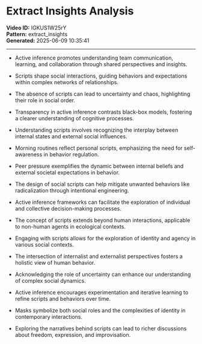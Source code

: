 # Extract Insights Analysis

**Video ID:** IGKUS1W25rY  
**Pattern:** extract_insights  
**Generated:** 2025-06-09 10:35:41  

---

- Active inference promotes understanding team communication, learning, and collaboration through shared perspectives and insights.

- Scripts shape social interactions, guiding behaviors and expectations within complex networks of relationships.

- The absence of scripts can lead to uncertainty and chaos, highlighting their role in social order.

- Transparency in active inference contrasts black-box models, fostering a clearer understanding of cognitive processes.

- Understanding scripts involves recognizing the interplay between internal states and external social influences.

- Morning routines reflect personal scripts, emphasizing the need for self-awareness in behavior regulation.

- Peer pressure exemplifies the dynamic between internal beliefs and external societal expectations in behavior.

- The design of social scripts can help mitigate unwanted behaviors like radicalization through intentional engineering.

- Active inference frameworks can facilitate the exploration of individual and collective decision-making processes.

- The concept of scripts extends beyond human interactions, applicable to non-human agents in ecological contexts.

- Engaging with scripts allows for the exploration of identity and agency in various social contexts.

- The intersection of internalist and externalist perspectives fosters a holistic view of human behavior.

- Acknowledging the role of uncertainty can enhance our understanding of complex social dynamics.

- Active inference encourages experimentation and iterative learning to refine scripts and behaviors over time.

- Masks symbolize both social roles and the complexities of identity in contemporary interactions.

- Exploring the narratives behind scripts can lead to richer discussions about freedom, expression, and improvisation.